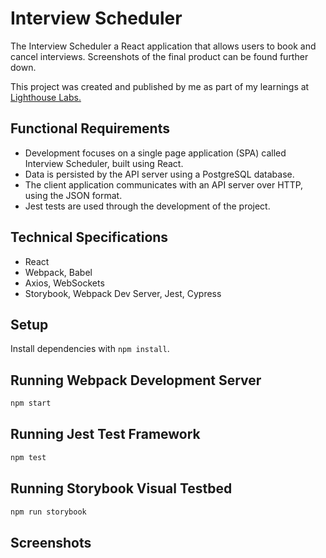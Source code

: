 # Interview Scheduler

The Interview Scheduler a React application that allows users to book and cancel interviews. Screenshots of the final product can be found further down.

This project was created and published by me as part of my learnings at [Lighthouse Labs.](https://www.lighthouselabs.ca/)


## Functional Requirements
- Development focuses on a single page application (SPA) called Interview Scheduler, built using React.
- Data is persisted by the API server using a PostgreSQL database.
- The client application communicates with an API server over HTTP, using the JSON format.
- Jest tests are used through the development of the project.

## Technical Specifications
- React
- Webpack, Babel
- Axios, WebSockets
- Storybook, Webpack Dev Server, Jest, Cypress

## Setup

Install dependencies with `npm install`.

## Running Webpack Development Server

```sh
npm start
```

## Running Jest Test Framework

```sh
npm test
```

## Running Storybook Visual Testbed

```sh
npm run storybook
```
## Screenshots